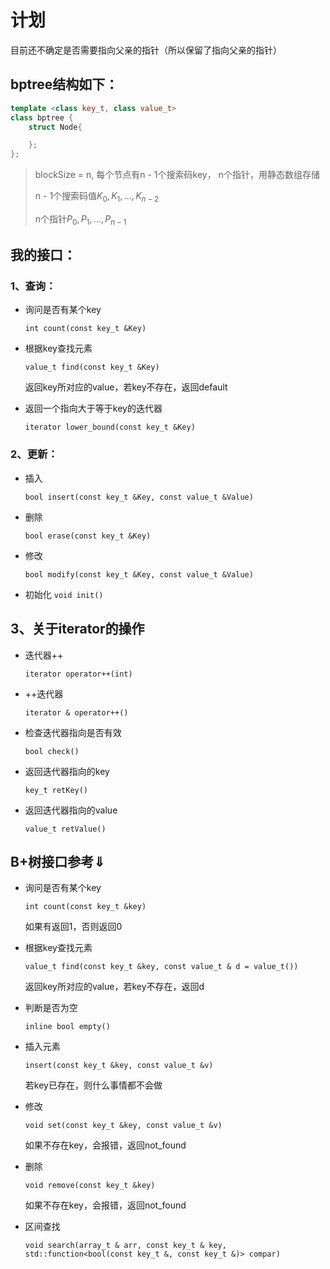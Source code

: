 # 计划
目前还不确定是否需要指向父亲的指针（所以保留了指向父亲的指针）

## bptree结构如下：
```hpp
template <class key_t, class value_t>
class bptree {
    struct Node{

    };
};

```
> blockSize = n, 每个节点有n - 1个搜索码key， n个指针，用静态数组存储
>
> n - 1个搜索码值$K_0, K_1, \dots, K_{n - 2}$
>
> n个指针$P_0, P_1, \dots, P_{n - 1}$

## 我的接口：

### 1、查询：
* 询问是否有某个key

  `int count(const key_t &Key)`

* 根据key查找元素

  `value_t find(const key_t &Key)`

  返回key所对应的value，若key不存在，返回default
  
* 返回一个指向大于等于key的迭代器

	`iterator lower_bound(const key_t &Key)`

### 2、更新：
* 插入

  `bool insert(const key_t &Key, const value_t &Value)`
  
* 删除

  `bool erase(const key_t &Key)`
  
* 修改

	`bool modify(const key_t &Key, const value_t &Value)`
	
* 初始化
	`void init()`

## 3、关于iterator的操作


* 迭代器++

	`iterator operator++(int)`
	
* ++迭代器

	`iterator & operator++()`
	
* 检查迭代器指向是否有效

	`bool check()`
	
* 返回迭代器指向的key

	`key_t retKey()`
	
* 返回迭代器指向的value

	`value_t retValue()`




## B+树接口参考$\Downarrow$
- 询问是否有某个key

  `int count(const key_t &key)`

  如果有返回1，否则返回0

- 根据key查找元素

  `value_t find(const key_t &key, const value_t & d = value_t())`

  返回key所对应的value，若key不存在，返回d

- 判断是否为空

  `inline bool empty()`

- 插入元素

  `insert(const key_t &key, const value_t &v)`

  若key已存在，则什么事情都不会做

- 修改

  `void set(const key_t &key, const value_t &v)`

  如果不存在key，会报错，返回not_found

- 删除

  `void remove(const key_t &key)`

  如果不存在key，会报错，返回not_found

- 区间查找

  `void search(array_t & arr, const key_t & key, std::function<bool(const key_t &, const key_t &)> compar)`
